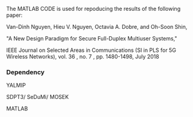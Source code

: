 The MATLAB CODE is used for repoducing the results of the following paper: 

Van-Dinh Nguyen, Hieu V. Nguyen, Octavia A. Dobre, and Oh-Soon Shin, 

"A New Design Paradigm for Secure Full-Duplex Multiuser Systems," 

IEEE Journal on Selected Areas in Communications (SI in PLS for 5G Wireless Networks), vol. 36 , no. 7 , pp. 1480-1498, July 2018

### Dependency

YALMIP

SDPT3/ SeDuMi/ MOSEK

MATLAB
